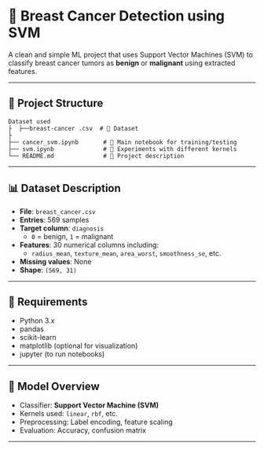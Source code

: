 # 🎯 Breast Cancer Detection using SVM

A clean and simple ML project that uses Support Vector Machines (SVM) to classify breast cancer tumors as **benign** or **malignant** using extracted features.

---

## 📂 Project Structure

```
Dataset used
├  ├──breast-cancer .csv  # 🎲 Dataset
├
├── cancer_svm.ipynb       # 📘 Main notebook for training/testing
├── svm.ipynb              # 🧪 Experiments with different kernels
└── README.md              # 📄 Project description
```

---

## 📊 Dataset Description

- **File**: `breast_cancer.csv`
- **Entries**: 569 samples
- **Target column**: `diagnosis`  
  - `0` = benign, `1` = malignant
- **Features**: 30 numerical columns including:
  - `radius_mean`, `texture_mean`, `area_worst`, `smoothness_se`, etc.
- **Missing values**: None
- **Shape**: `(569, 31)`

---

## 🔧 Requirements

- Python 3.x
- pandas
- scikit-learn
- matplotlib (optional for visualization)
- jupyter (to run notebooks)

---

## 🧠 Model Overview

- Classifier: **Support Vector Machine (SVM)**
- Kernels used: `linear`, `rbf`, etc.
- Preprocessing: Label encoding, feature scaling
- Evaluation: Accuracy, confusion matrix

---

